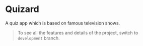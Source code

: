 # Quizard
A quiz app which is based on famous television shows.

 > To see all the features and details of the project, switch to `development` branch. 
